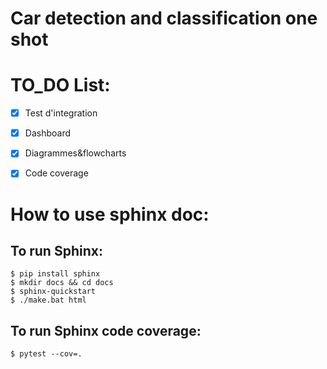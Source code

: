 
# Car detection and classification one shot

# TO_DO List:
- [x] Test d'integration
- [x] Dashboard
- [x] Diagrammes&flowcharts
- [X] Code coverage


# How to use sphinx doc:

## To run Sphinx:
    $ pip install sphinx
    $ mkdir docs && cd docs
    $ sphinx-quickstart
    $ ./make.bat html 

## To run Sphinx code coverage:
    $ pytest --cov=.

